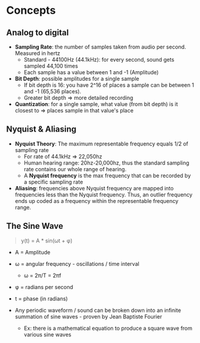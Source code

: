 # Concepts

## Analog to digital
* **Sampling Rate**: the number of samples taken from audio per second. Measured in hertz
  * Standard - 44100Hz (44.1kHz): for every second, sound gets sampled 44,100 times
  * Each sample has a value between 1 and -1 (Amplitude)
* **Bit Depth**: possible amplitudes for a single sample
  * If bit depth is 16: you have 2^16 of places a sample can be between 1 and -1 (65,536 places).
  * Greater bit depth => more detailed recording
* **Quantization**: for a single sample, what value (from bit depth) is it closest to => places sample in that value's place

## Nyquist & Aliasing
* **Nyquist Theory**: The maximum representable frequency equals 1/2 of sampling rate
  * For rate of 44.1kHz => 22,050hz
  * Human hearing range: 20hz-20,000hz, thus the standard sampling rate contains our whole range of hearing.
  * A **Nyquist frequency** is the max frequency that can be recorded by a specific sampling rate
* **Aliasing**: frequencies above Nyquist frequency are mapped into frequencies less than the Nyquist frequency. Thus, an outlier frequency ends up coded as a frequency within the representable frequency range.

## The Sine Wave
> y(t) = A * sin(ωt + φ)
  * A = Amplitude
  * ω = angular frequency - oscillations / time interval
    * ω = 2π/T = 2πf
  * φ = radians per second
  * t = phase (in radians)

* Any periodic waveform / sound can be broken down into an infinite summation of sine waves - proven by Jean Baptiste Fourier
  * Ex: there is a mathematical equation to produce a square wave from various sine waves
